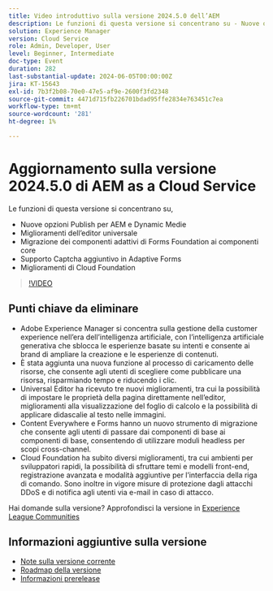 ```yaml
---
title: Video introduttivo sulla versione 2024.5.0 dell’AEM
description: Le funzioni di questa versione si concentrano su - Nuove opzioni di Publish per AEM e Dynamic Medie Miglioramenti dell’editor universale Migrazione dei componenti adattivi di Forms Foundation ai componenti core Supporto Captcha aggiuntivo nei miglioramenti di Adaptive Forms Cloud Foundation
solution: Experience Manager
version: Cloud Service
role: Admin, Developer, User
level: Beginner, Intermediate
doc-type: Event
duration: 282
last-substantial-update: 2024-06-05T00:00:00Z
jira: KT-15643
exl-id: 7b3f2b08-70e0-47e5-af9e-2600f3fd2348
source-git-commit: 4471d715fb226701bdad95ffe2834e763451c7ea
workflow-type: tm+mt
source-wordcount: '281'
ht-degree: 1%

---
```


# Aggiornamento sulla versione 2024.5.0 di AEM as a Cloud Service

Le funzioni di questa versione si concentrano su,

* Nuove opzioni Publish per AEM e Dynamic Medie
* Miglioramenti dell’editor universale
* Migrazione dei componenti adattivi di Forms Foundation ai componenti core
* Supporto Captcha aggiuntivo in Adaptive Forms
* Miglioramenti di Cloud Foundation

>[!VIDEO](https://video.tv.adobe.com/v/3429503/?learn=on)

## Punti chiave da eliminare

* Adobe Experience Manager si concentra sulla gestione della customer experience nell’era dell’intelligenza artificiale, con l’intelligenza artificiale generativa che sblocca le esperienze basate su intenti e consente ai brand di ampliare la creazione e le esperienze di contenuti.
* È stata aggiunta una nuova funzione al processo di caricamento delle risorse, che consente agli utenti di scegliere come pubblicare una risorsa, risparmiando tempo e riducendo i clic.
* Universal Editor ha ricevuto tre nuovi miglioramenti, tra cui la possibilità di impostare le proprietà della pagina direttamente nell’editor, miglioramenti alla visualizzazione del foglio di calcolo e la possibilità di applicare didascalie al testo nelle immagini.
* Content Everywhere e Forms hanno un nuovo strumento di migrazione che consente agli utenti di passare dai componenti di base ai componenti di base, consentendo di utilizzare moduli headless per scopi cross-channel.
* Cloud Foundation ha subito diversi miglioramenti, tra cui ambienti per sviluppatori rapidi, la possibilità di sfruttare temi e modelli front-end, registrazione avanzata e modalità aggiuntive per l’interfaccia della riga di comando. Sono inoltre in vigore misure di protezione dagli attacchi DDoS e di notifica agli utenti via e-mail in caso di attacco.


Hai domande sulla versione?  Approfondisci la versione in [Experience League Communities](https://adobe.ly/44Ofo8H)

## Informazioni aggiuntive sulla versione

* [Note sulla versione corrente](https://experienceleague.adobe.com/docs/experience-manager-cloud-service/content/release-notes/home.html?lang=it)
* [Roadmap della versione](https://experienceleague.adobe.com/docs/experience-manager-release-information/aem-release-updates/update-releases-roadmap.html?lang=it)
* [Informazioni prerelease](https://experienceleague.adobe.com/docs/experience-manager-cloud-service/content/release-notes/prerelease.html)
